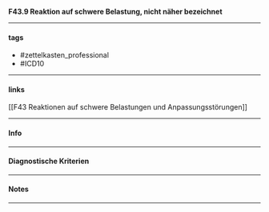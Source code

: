 __F43.9 Reaktion auf schwere Belastung, nicht näher bezeichnet__

___________________________________________
#### tags

- #zettelkasten_professional
- #ICD10 
___________________________________________
#### links

[[F43 Reaktionen auf schwere Belastungen und Anpassungsstörungen]]

___________________________________________
#### Info

___________________________________________
#### Diagnostische Kriterien

___________________________________________
#### Notes

___________________________________________

